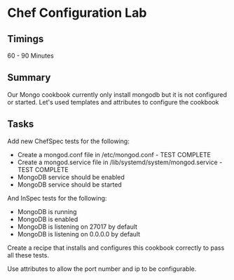 # Chef Configuration Lab

## Timings

60 - 90 Minutes

## Summary

Our Mongo cookbook currently only install mongodb but it is not configured or started. Let's used templates and attributes to configure the cookbook

## Tasks

Add new ChefSpec tests for the following:

* Create a mongod.conf file in /etc/mongod.conf - TEST COMPLETE
* Create a mongod.service file in /lib/systemd/system/mongod.service - TEST COMPLETE
* MongoDB service should be enabled
* MongoDB service should be started

And InSpec tests for the following:

* MongoDB is running
* MongoDB is enabled
* MongoDB is listening on 27017 by default
* MongoDB is listening on 0.0.0.0 by default

Create a recipe that installs and configures this cookbook correctly to pass all these tests.

Use attributes to allow the port number and ip to be configurable.
